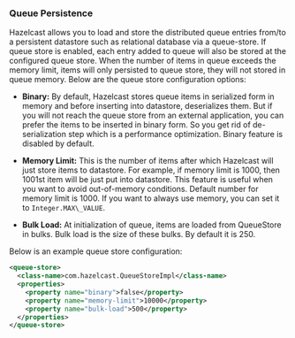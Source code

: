 
### Queue Persistence


Hazelcast allows you to load and store the distributed queue entries from/to a persistent datastore such as relational database via a queue-store. If queue store is enabled, each entry added to queue will also be stored at the configured queue store. When the number of items in queue exceeds the memory limit, items will only persisted to queue store, they will not stored in queue memory. Below are the queue store configuration options:

-   **Binary:**
    By default, Hazelcast stores queue items in serialized form in memory and before inserting into datastore, deserializes them. But if you will not reach the queue store from an external application, you can prefer the items to be inserted in binary form. So you get rid of de-serialization step which is a performance optimization. Binary feature is disabled by default.
    
-   **Memory Limit:**
    This is the number of items after which Hazelcast will just store items to datastore. For example, if memory limit is 1000, then 1001st item will be just put into datastore. This feature is useful when you want to avoid out-of-memory conditions. Default number for memory limit is 1000. If you want to always use memory, you can set it to `Integer.MAX\_VALUE`.
    
-   **Bulk Load:**
    At initialization of queue, items are loaded from QueueStore in bulks. Bulk load is the size of these bulks. By default it is 250.

Below is an example queue store configuration:

```xml
<queue-store>
  <class-name>com.hazelcast.QueueStoreImpl</class-name>
  <properties>
    <property name="binary">false</property>
    <property name="memory-limit">10000</property>
    <property name="bulk-load">500</property>
  </properties>
</queue-store>
```
